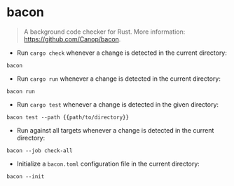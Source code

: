 # bacon

> A background code checker for Rust.
> More information: <https://github.com/Canop/bacon>.

- Run `cargo check` whenever a change is detected in the current directory:

`bacon`

- Run `cargo run` whenever a change is detected in the current directory:

`bacon run`

- Run `cargo test` whenever a change is detected in the given directory:

`bacon test --path {{path/to/directory}}`

- Run against all targets whenever a change is detected in the current directory:

`bacon --job check-all`

- Initialize a `bacon.toml` configuration file in the current directory:

`bacon --init`
